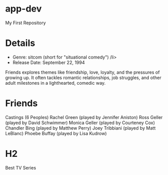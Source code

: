 # app-dev
My First Repository

# Details
<ul>
  <li>Genre: sitcom (short for "situational comedy") /li>
  <li>Release Date: September 22, 1994</li>
  </ul>
Friends explores themes like friendship, love, loyalty, and the pressures of growing up. It often tackles romantic relationships, job struggles, and other adult milestones in a lighthearted, comedic way.

# Friends
Castings (6 Peoples)
Rachel Green (played by Jennifer Aniston)
Ross Geller (played by David Schwimmer)
Monica Geller (played by Courteney Cox)
Chandler Bing (played by Matthew Perry)
Joey Tribbiani (played by Matt LeBlanc)
Phoebe Buffay (played by Lisa Kudrow)

# H2 
Best TV Series
